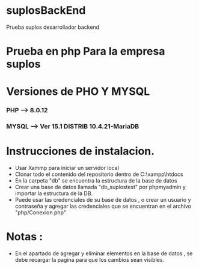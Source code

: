 # suplosBackEnd
Prueba suplos desarrollador backend

# Prueba en php Para la empresa suplos 
# Versiones de PHO Y MYSQL
  ### PHP --> 8.0.12
  ### MYSQL --> Ver 15.1 DISTRIB 10.4.21-MariaDB
  
# Instrucciones de instalacion. 
  - Usar Xammp para iniciar un servidor local
  - Clonar todo el contenido del repositorio dentro de C:\xampp\htdocs
  - En la carpeta "db" se encuentra la estructura de la base de datos
  - Crear una base de datos llamada "db_suplostest" por phpmyadmin y importar la estructura de la DB.
  - Puede usar las credenciales de su base de datos , o crear un usuario y contraseña y agregar las credenciales que se encuentran en el archivo "php/Conexion.php"
  
# Notas :
  - En el apartado de agregar y eliminar elementos en la base de datos , se debe recargar la pagina para que los cambios sean visibles.
